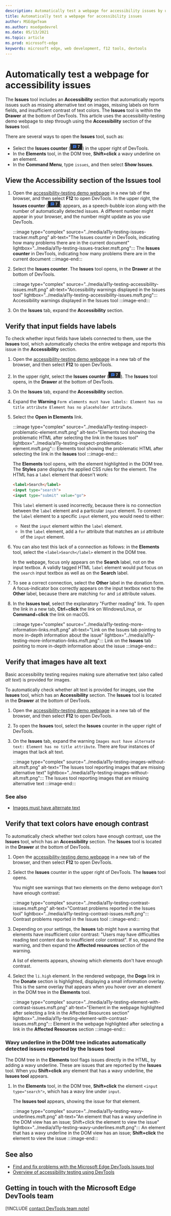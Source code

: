```yaml
---
description: Automatically test a webpage for accessibility issues by using the Accessibility section of the Issues tool.
title: Automatically test a webpage for accessibility issues
author: MSEdgeTeam
ms.author: msedgedevrel
ms.date: 05/13/2021
ms.topic: article
ms.prod: microsoft-edge
keywords: microsoft edge, web development, f12 tools, devtools
---
```

# Automatically test a webpage for accessibility issues

The **Issues** tool includes an **Accessibility** section that automatically reports issues such as missing alternative text on images, missing labels on form fields, and insufficient contrast of text colors.  The **Issues** tool is within the **Drawer** at the bottom of DevTools.  This article uses the accessibility-testing demo webpage to step through using the **Accessibility** section of the **Issues** tool.

There are several ways to open the **Issues** tool, such as:
*  Select the **Issues counter** \(![Issues counter](../media/issues-counter-icon.msft.png)\) in the upper right of DevTools.
*  In the **Elements** tool, in the DOM tree, **Shift+click** a wavy underline on an element.
*  In the **Command Menu**, type `issues`, and then select **Show Issues**.


## View the Accessibility section of the Issues tool

1.  Open the [accessibility-testing demo webpage][DevToolsA11yErrorsDemopage] in a new tab of the browser, and then select **F12** to open DevTools.  In the upper right, the **Issues counter** \(![Issues counter](../media/issues-counter-icon.msft.png)\) appears, as a speech-bubble icon along with the number of automatically detected issues.  A different number might appear in your browser, and the number might update as you use DevTools.

    :::image type="complex" source="../media/a11y-testing-issues-tracker.msft.png" alt-text="The Issues counter in DevTools, indicating how many problems there are in the current document" lightbox="../media/a11y-testing-issues-tracker.msft.png":::
        The **Issues counter** in DevTools, indicating how many problems there are in the current document
    :::image-end:::

1.  Select the **Issues counter**.  The **Issues** tool opens, in the **Drawer** at the bottom of DevTools.

    :::image type="complex" source="../media/a11y-testing-accessibility-issues.msft.png" alt-text="Accessibility warnings displayed in the Issues tool" lightbox="../media/a11y-testing-accessibility-issues.msft.png":::
        Accessibility warnings displayed in the Issues tool
    :::image-end:::

1.  On the **Issues** tab, expand the **Accessibility** section.


## Verify that input fields have labels

To check whether input fields have labels connected to them, use the **Issues** tool, which automatically checks the entire webpage and reports this issue in the **Accessibility** section.

1.  Open the [accessibility-testing demo webpage][DevToolsA11yErrorsDemopage] in a new tab of the browser, and then select **F12** to open DevTools.

1.  In the upper right, select the **Issues counter** \(![Issues counter](../media/issues-counter-icon.msft.png)\).  The **Issues** tool opens, in the **Drawer** at the bottom of DevTools.

1.  On the **Issues** tab, expand the **Accessibility** section.

1.  Expand the **Warning** `Form elements must have labels: Element has no title attribute Element has no placeholder attribute`.

1. Select the **Open in Elements** link.

    :::image type="complex" source="../media/a11y-testing-inspect-problematic-element.msft.png" alt-text="Elements tool showing the problematic HTML after selecting the link in the Issues tool" lightbox="../media/a11y-testing-inspect-problematic-element.msft.png":::
        Elements tool showing the problematic HTML after selecting the link in the **Issues** tool
    :::image-end:::

    The **Elements** tool opens, with the element highlighted in the DOM tree.  The **Styles** pane displays the applied CSS rules for the element.  The HTML has a `label` element that doesn't work:

    ```html
    <label>Search</label>
    <input type="search">
    <input type="submit" value="go">
    ```

    This `label` element is used incorrectly, because there is no connection between the `label` element and a particular `input` element.  To connect the `label` element to a specific `input` element, you would need to either:
    *   Nest the `input` element within the `label` element.
    *   In the `label` element, add a `for` attribute that matches an `id` attribute of the `input` element.

1.  You can also test this lack of a connection as follows: in the **Elements** tool, select the `<label>Search</label>` element in the DOM tree.

    In the webpage, focus only appears on the **Search** label, not on the input textbox.  A validly tagged HTML `label` element would put focus on the `search` input textbox as well as on the **Search** label.

1.  To see a correct connection, select the **Other** label in the donation form.  A focus-indicator box correctly appears on the input textbox next to the **Other** label, because there are matching `for` and `id` attribute values.

1.  In the **Issues tool**, select the explanatory "Further reading" link.  To open the link in a new tab, **Ctrl**+**click** the link on Windows/Linux, or **Command**+**click** the link on macOS.

    :::image type="complex" source="../media/a11y-testing-more-information-links.msft.png" alt-text="Link on the Issues tab pointing to more in-depth information about the issue" lightbox="../media/a11y-testing-more-information-links.msft.png":::
        Link on the **Issues** tab pointing to more in-depth information about the issue
    :::image-end:::


## Verify that images have alt text

Basic accessibility testing requires making sure alternative text (also called _alt text_) is provided for images.

To automatically check whether alt text is provided for images, use the **Issues** tool, which has an **Accessibility** section.  The **Issues** tool is located in the **Drawer** at the bottom of DevTools.

1.  Open the [accessibility-testing demo webpage][DevToolsA11yErrorsDemopage] in a new tab of the browser, and then select **F12** to open DevTools.

1.  To open the **Issues** tool, select the **Issues** counter in the upper right of DevTools.

1.  On the **Issues** tab, expand the warning `Images must have alternate text: Element has no title attribute`.  There are four instances of images that lack alt text.

    :::image type="complex" source="../media/a11y-testing-images-without-alt.msft.png" alt-text="The Issues tool reporting images that are missing alternative text" lightbox="../media/a11y-testing-images-without-alt.msft.png":::
        The Issues tool reporting images that are missing alternative text
    :::image-end:::

### See also

* [Images must have alternate text](https://dequeuniversity.com/rules/axe/4.1/image-alt)


## Verify that text colors have enough contrast

To automatically check whether text colors have enough contrast, use the **Issues** tool, which has an **Accessibility** section.  The **Issues** tool is located in the **Drawer** at the bottom of DevTools.

1.  Open the [accessibility-testing demo webpage][DevToolsA11yErrorsDemopage] in a new tab of the browser, and then select **F12** to open DevTools.

1.  Select the **Issues** counter in the upper right of DevTools.  The **Issues** tool opens.

    You might see warnings that two elements on the demo webpage don't have enough contrast:

    :::image type="complex" source="../media/a11y-testing-contrast-issues.msft.png" alt-text="Contrast problems reported in the Issues tool" lightbox="../media/a11y-testing-contrast-issues.msft.png":::
        Contrast problems reported in the Issues tool
    :::image-end:::

1.  Depending on your settings, the **Issues** tab might have a warning that elements have insufficient color contrast: "Users may have difficulties reading text content due to insufficient color contrast".   If so, expand the warning, and then expand the **Affected resources** section of the warning.

    A list of elements appears, showing which elements don't have enough contrast.

1.  Select the `li.high` element.  In the rendered webpage, the **Dogs** link in the **Donate** section is highlighted, displaying a small information overlay.  This is the same overlay that appears when you hover over an element in the DOM tree in the **Elements** tool.

    :::image type="complex" source="../media/a11y-testing-element-with-contrast-issues.msft.png" alt-text="Element in the webpage highlighted after selecting a link in the Affected Resources section" lightbox="../media/a11y-testing-element-with-contrast-issues.msft.png":::
        Element in the webpage highlighted after selecting a link in the **Affected Resources** section
    :::image-end:::


### Wavy underline in the DOM tree indicates automatically detected issues reported by the Issues tool

The DOM tree in the **Elements** tool flags issues directly in the HTML, by adding a wavy underline.  These are issues that are reported by the **Issues** tool.  When you **Shift+click** any element that has a wavy underline, the **Issues tool** appears.

1.  In the **Elements** tool, in the DOM tree, **Shift+click** the element `<input type="search">`, which has a wavy line under `input`.

    The **Issues tool** appears, showing the issue for that element.

    :::image type="complex" source="../media/a11y-testing-wavy-underlines.msft.png" alt-text="An element that has a wavy underline in the DOM view has an issue; Shift+click the element to view the issue" lightbox="../media/a11y-testing-wavy-underlines.msft.png":::
        An element that has a wavy underline in the DOM view has an issue; **Shift+click** the element to view the issue
    :::image-end:::


## See also

*  [Find and fix problems with the Microsoft Edge DevTools Issues tool][DevToolsIssuesTool]
*  [Overview of accessibility testing using DevTools](accessibility-testing-in-devtools.md)


## Getting in touch with the Microsoft Edge DevTools team  

[!INCLUDE [contact DevTools team note](../includes/contact-devtools-team-note.md)]  


<!-- links -->
[DevToolsIssuesTool]: ../issues/index.md "Find and fix problems with the Microsoft Edge DevTools Issues tool | Microsoft Docs"
[DevToolsA11yErrorsDemopage]: https://microsoftedge.github.io/DevToolsSamples/a11y-testing/page-with-errors.html "Accessibility-testing demo webpage | GitHub"
